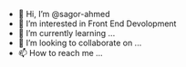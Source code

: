 - 👋 Hi, I’m @sagor-ahmed
- 👀 I’m interested in Front End Devolopment
- 🌱 I’m currently learning ...
- 💞️ I’m looking to collaborate on ...
- 📫 How to reach me ...

<!---
sagor-ahmed/sagor-ahmed is a ✨ special ✨ repository because its `README.md` (this file) appears on your GitHub profile.
You can click the Preview link to take a look at your changes.
--->
